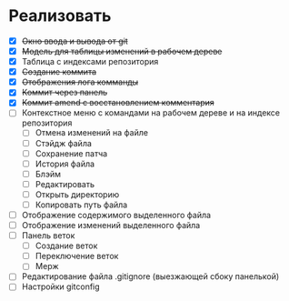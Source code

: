 # Реализовать

* [x] ~~Окно ввода и вывода от git~~
* [x] ~~Модель для таблицы изменений в рабочем дереве~~
* [x] Таблица с индексами репозитория
* [x] ~~Создание коммита~~
* [x] ~~Отображения лога комманды~~
* [x] ~~Коммит через панель~~
* [x] ~~Коммит amend c восстановлением комментария~~
* [ ] Контекстное меню с командами на рабочем дереве и на индексе репозитория
  * [ ] Отмена изменений на файле
  * [ ] Стэйдж файла
  * [ ] Сохранение патча
  * [ ] История файла
  * [ ] Блэйм
  * [ ] Редактировать
  * [ ] Открыть директорию
  * [ ] Копировать путь файла
* [ ] Отображение содержимого выделенного файла
* [ ] Отображение изменений выделенного файла
* [ ] Панель веток
  * [ ] Создание веток
  * [ ] Переключение веток
  * [ ] Мерж
* [ ] Редактирование файла .gitignore (выезжающей сбоку панелькой)
* [ ] Настройки gitconfig
